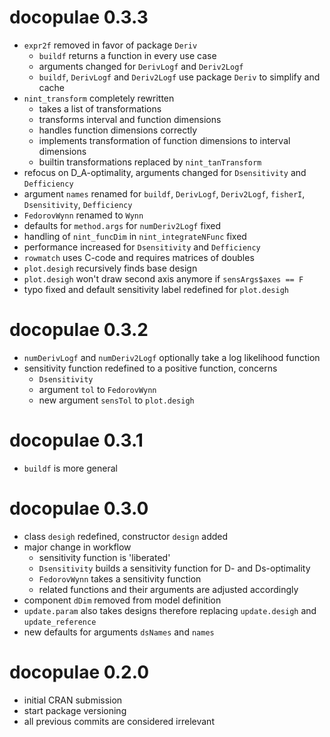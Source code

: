 # docopulae 0.3.3

* `expr2f` removed in favor of package `Deriv`
  * `buildf` returns a function in every use case
  * arguments changed for `DerivLogf` and `Deriv2Logf`
  * `buildf`, `DerivLogf` and `Deriv2Logf` use package `Deriv` to simplify and cache
* `nint_transform` completely rewritten
  * takes a list of transformations
  * transforms interval and function dimensions
  * handles function dimensions correctly
  * implements transformation of function dimensions to interval dimensions
  * builtin transformations replaced by `nint_tanTransform`
* refocus on D_A-optimality, arguments changed for `Dsensitivity` and `Defficiency`
* argument `names` renamed for `buildf`, `DerivLogf`, `Deriv2Logf`, `fisherI`, `Dsensitivity`, `Defficiency`
* `FedorovWynn` renamed to `Wynn`
* defaults for `method.args` for `numDeriv2Logf` fixed
* handling of `nint_funcDim` in `nint_integrateNFunc` fixed
* performance increased for `Dsensitivity` and `Defficiency`
* `rowmatch` uses C-code and requires matrices of doubles
* `plot.desigh` recursively finds base design
* `plot.desigh` won't draw second axis anymore if `sensArgs$axes == F`
* typo fixed and default sensitivity label redefined for `plot.desigh`

# docopulae 0.3.2

* `numDerivLogf` and `numDeriv2Logf` optionally take a log likelihood function
* sensitivity function redefined to a positive function, concerns
  * `Dsensitivity`
  * argument `tol` to `FedorovWynn`
  * new argument `sensTol` to `plot.desigh`

# docopulae 0.3.1

* `buildf` is more general

# docopulae 0.3.0

* class `desigh` redefined, constructor `design` added
* major change in workflow
  * sensitivity function is 'liberated'
  * `Dsensitivity` builds a sensitivity function for D- and Ds-optimality
  * `FedorovWynn` takes a sensitivity function
  * related functions and their arguments are adjusted accordingly
* component `dDim` removed from model definition
* `update.param` also takes designs therefore replacing `update.desigh` and `update_reference`
* new defaults for arguments `dsNames` and `names`

# docopulae 0.2.0

* initial CRAN submission
* start package versioning
* all previous commits are considered irrelevant
